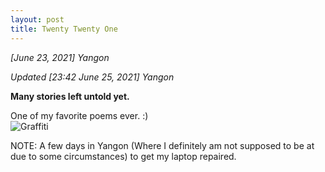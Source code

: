 ```yaml
---
layout: post
title: Twenty Twenty One
---
```


*[June 23, 2021] Yangon*  

*Updated [23:42 June 25, 2021] Yangon*  

**Many stories left untold yet.**

One of my favorite poems ever. :)  
![Graffiti](https://lh3.googleusercontent.com/pw/AM-JKLUw9e1DK3AdR9XwymO5ty07bq6914ohwiptT59oOCB03wcZqFJrfVgfdoMGfa8HpXWyLPCMwC7LpquaEuqW28tX0ERKZc-dvVXlntsm0rGHYh_cQgwjwpm79YpbkCtyBCL65g2_ImtoZt4Wcq-F4xXmrw=s500-no) 

NOTE: A few days in Yangon (Where I definitely am not supposed to be at due to some circumstances) to get my laptop repaired.
